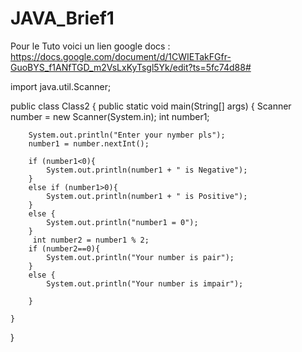 # JAVA_Brief1

Pour le Tuto voici un lien google docs : https://docs.google.com/document/d/1CWIETakFGfr-GuoBYS_f1ANfTGD_m2VsLxKyTsgl5Yk/edit?ts=5fc74d88#


import java.util.Scanner;

public class Class2 {
    public static void main(String[] args) {
        Scanner number = new Scanner(System.in);
        int number1;

        System.out.println("Enter your nymber pls");
        number1 = number.nextInt();

        if (number1<0){
            System.out.println(number1 + " is Negative");
        }
        else if (number1>0){
            System.out.println(number1 + " is Positive");
        }
        else {
            System.out.println("number1 = 0");
        }
         int number2 = number1 % 2;
        if (number2==0){
            System.out.println("Your number is pair");
        }
        else {
            System.out.println("Your number is impair");

        }

    }
}
